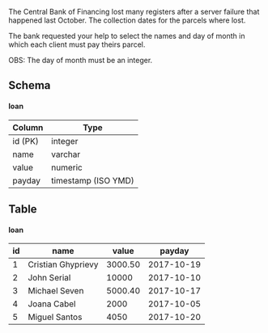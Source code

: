 The Central Bank of Financing lost many registers after a server failure that happened last October. The collection dates for the parcels where lost.

The bank requested your help to select the names and day of month in which each client must pay theirs parcel.

OBS: The day of month must be an integer.

## Schema
#### loan
| Column| Type |
|-------|------|
| id (PK)| integer |
| name| varchar |
| value| numeric |
| payday| timestamp (ISO YMD) |
 
## Table
#### loan
| id| name| value| payday |
|---|-----|------|--------|
| 1| Cristian Ghyprievy| 3000.50| 2017-10-19 |
| 2| John Serial| 10000| 2017-10-10 |
| 3| Michael Seven| 5000.40| 2017-10-17 |
| 4| Joana Cabel| 2000| 2017-10-05 |
| 5| Miguel Santos| 4050| 2017-10-20 |